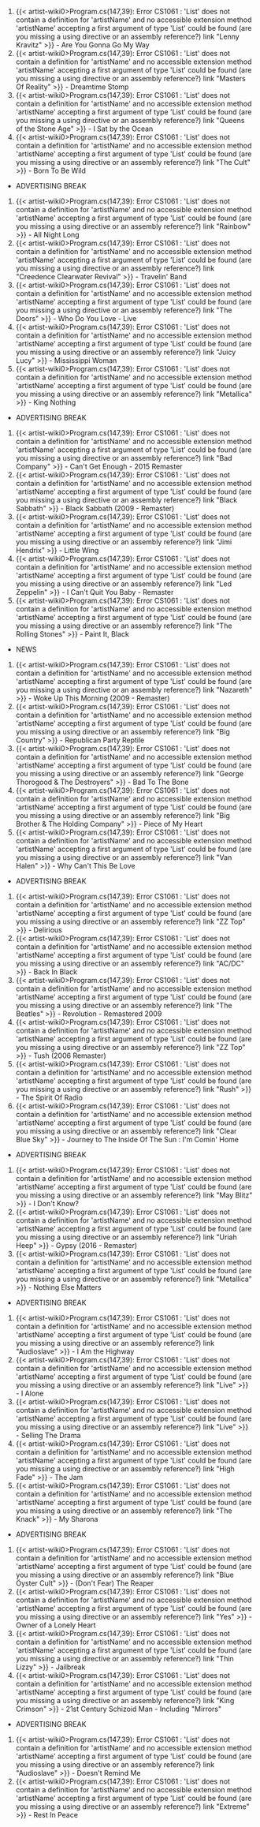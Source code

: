 1. {{< artist-wiki0>Program.cs(147,39): Error CS1061 : 'List<RootObject>' does not contain a definition for 'artistName' and no accessible extension method 'artistName' accepting a first argument of type 'List<RootObject>' could be found (are you missing a using directive or an assembly reference?)
link "Lenny Kravitz" >}} - Are You Gonna Go My Way
2. {{< artist-wiki0>Program.cs(147,39): Error CS1061 : 'List<RootObject>' does not contain a definition for 'artistName' and no accessible extension method 'artistName' accepting a first argument of type 'List<RootObject>' could be found (are you missing a using directive or an assembly reference?)
link "Masters Of Reality" >}} - Dreamtime Stomp
3. {{< artist-wiki0>Program.cs(147,39): Error CS1061 : 'List<RootObject>' does not contain a definition for 'artistName' and no accessible extension method 'artistName' accepting a first argument of type 'List<RootObject>' could be found (are you missing a using directive or an assembly reference?)
link "Queens of the Stone Age" >}} - I Sat by the Ocean
4. {{< artist-wiki0>Program.cs(147,39): Error CS1061 : 'List<RootObject>' does not contain a definition for 'artistName' and no accessible extension method 'artistName' accepting a first argument of type 'List<RootObject>' could be found (are you missing a using directive or an assembly reference?)
link "The Cult" >}} - Born To Be Wild

- ADVERTISING BREAK

1. {{< artist-wiki0>Program.cs(147,39): Error CS1061 : 'List<RootObject>' does not contain a definition for 'artistName' and no accessible extension method 'artistName' accepting a first argument of type 'List<RootObject>' could be found (are you missing a using directive or an assembly reference?)
link "Rainbow" >}} - All Night Long
2. {{< artist-wiki0>Program.cs(147,39): Error CS1061 : 'List<RootObject>' does not contain a definition for 'artistName' and no accessible extension method 'artistName' accepting a first argument of type 'List<RootObject>' could be found (are you missing a using directive or an assembly reference?)
link "Creedence Clearwater Revival" >}} - Travelin' Band
3. {{< artist-wiki0>Program.cs(147,39): Error CS1061 : 'List<RootObject>' does not contain a definition for 'artistName' and no accessible extension method 'artistName' accepting a first argument of type 'List<RootObject>' could be found (are you missing a using directive or an assembly reference?)
link "The Doors" >}} - Who Do You Love - Live
4. {{< artist-wiki0>Program.cs(147,39): Error CS1061 : 'List<RootObject>' does not contain a definition for 'artistName' and no accessible extension method 'artistName' accepting a first argument of type 'List<RootObject>' could be found (are you missing a using directive or an assembly reference?)
link "Juicy Lucy" >}} - Mississippi Woman
5. {{< artist-wiki0>Program.cs(147,39): Error CS1061 : 'List<RootObject>' does not contain a definition for 'artistName' and no accessible extension method 'artistName' accepting a first argument of type 'List<RootObject>' could be found (are you missing a using directive or an assembly reference?)
link "Metallica" >}} - King Nothing

- ADVERTISING BREAK

1. {{< artist-wiki0>Program.cs(147,39): Error CS1061 : 'List<RootObject>' does not contain a definition for 'artistName' and no accessible extension method 'artistName' accepting a first argument of type 'List<RootObject>' could be found (are you missing a using directive or an assembly reference?)
link "Bad Company" >}} - Can't Get Enough - 2015 Remaster
2. {{< artist-wiki0>Program.cs(147,39): Error CS1061 : 'List<RootObject>' does not contain a definition for 'artistName' and no accessible extension method 'artistName' accepting a first argument of type 'List<RootObject>' could be found (are you missing a using directive or an assembly reference?)
link "Black Sabbath" >}} - Black Sabbath (2009 - Remaster)
3. {{< artist-wiki0>Program.cs(147,39): Error CS1061 : 'List<RootObject>' does not contain a definition for 'artistName' and no accessible extension method 'artistName' accepting a first argument of type 'List<RootObject>' could be found (are you missing a using directive or an assembly reference?)
link "Jimi Hendrix" >}} - Little Wing
4. {{< artist-wiki0>Program.cs(147,39): Error CS1061 : 'List<RootObject>' does not contain a definition for 'artistName' and no accessible extension method 'artistName' accepting a first argument of type 'List<RootObject>' could be found (are you missing a using directive or an assembly reference?)
link "Led Zeppelin" >}} - I Can't Quit You Baby - Remaster
5. {{< artist-wiki0>Program.cs(147,39): Error CS1061 : 'List<RootObject>' does not contain a definition for 'artistName' and no accessible extension method 'artistName' accepting a first argument of type 'List<RootObject>' could be found (are you missing a using directive or an assembly reference?)
link "The Rolling Stones" >}} - Paint It, Black

- NEWS

1. {{< artist-wiki0>Program.cs(147,39): Error CS1061 : 'List<RootObject>' does not contain a definition for 'artistName' and no accessible extension method 'artistName' accepting a first argument of type 'List<RootObject>' could be found (are you missing a using directive or an assembly reference?)
link "Nazareth" >}} - Woke Up This Morning (2009 - Remaster)
2. {{< artist-wiki0>Program.cs(147,39): Error CS1061 : 'List<RootObject>' does not contain a definition for 'artistName' and no accessible extension method 'artistName' accepting a first argument of type 'List<RootObject>' could be found (are you missing a using directive or an assembly reference?)
link "Big Country" >}} - Republican Party Reptile
3. {{< artist-wiki0>Program.cs(147,39): Error CS1061 : 'List<RootObject>' does not contain a definition for 'artistName' and no accessible extension method 'artistName' accepting a first argument of type 'List<RootObject>' could be found (are you missing a using directive or an assembly reference?)
link "George Thorogood & The Destroyers" >}} - Bad To The Bone
4. {{< artist-wiki0>Program.cs(147,39): Error CS1061 : 'List<RootObject>' does not contain a definition for 'artistName' and no accessible extension method 'artistName' accepting a first argument of type 'List<RootObject>' could be found (are you missing a using directive or an assembly reference?)
link "Big Brother & The Holding Company" >}} - Piece of My Heart
5. {{< artist-wiki0>Program.cs(147,39): Error CS1061 : 'List<RootObject>' does not contain a definition for 'artistName' and no accessible extension method 'artistName' accepting a first argument of type 'List<RootObject>' could be found (are you missing a using directive or an assembly reference?)
link "Van Halen" >}} - Why Can't This Be Love

- ADVERTISING BREAK

1. {{< artist-wiki0>Program.cs(147,39): Error CS1061 : 'List<RootObject>' does not contain a definition for 'artistName' and no accessible extension method 'artistName' accepting a first argument of type 'List<RootObject>' could be found (are you missing a using directive or an assembly reference?)
link "ZZ Top" >}} - Delirious
2. {{< artist-wiki0>Program.cs(147,39): Error CS1061 : 'List<RootObject>' does not contain a definition for 'artistName' and no accessible extension method 'artistName' accepting a first argument of type 'List<RootObject>' could be found (are you missing a using directive or an assembly reference?)
link "AC/DC" >}} - Back In Black
3. {{< artist-wiki0>Program.cs(147,39): Error CS1061 : 'List<RootObject>' does not contain a definition for 'artistName' and no accessible extension method 'artistName' accepting a first argument of type 'List<RootObject>' could be found (are you missing a using directive or an assembly reference?)
link "The Beatles" >}} - Revolution - Remastered 2009
4. {{< artist-wiki0>Program.cs(147,39): Error CS1061 : 'List<RootObject>' does not contain a definition for 'artistName' and no accessible extension method 'artistName' accepting a first argument of type 'List<RootObject>' could be found (are you missing a using directive or an assembly reference?)
link "ZZ Top" >}} - Tush (2006 Remaster)
5. {{< artist-wiki0>Program.cs(147,39): Error CS1061 : 'List<RootObject>' does not contain a definition for 'artistName' and no accessible extension method 'artistName' accepting a first argument of type 'List<RootObject>' could be found (are you missing a using directive or an assembly reference?)
link "Rush" >}} - The Spirit Of Radio
6. {{< artist-wiki0>Program.cs(147,39): Error CS1061 : 'List<RootObject>' does not contain a definition for 'artistName' and no accessible extension method 'artistName' accepting a first argument of type 'List<RootObject>' could be found (are you missing a using directive or an assembly reference?)
link "Clear Blue Sky" >}} - Journey to The Inside Of The Sun : I'm Comin' Home

- ADVERTISING BREAK

1. {{< artist-wiki0>Program.cs(147,39): Error CS1061 : 'List<RootObject>' does not contain a definition for 'artistName' and no accessible extension method 'artistName' accepting a first argument of type 'List<RootObject>' could be found (are you missing a using directive or an assembly reference?)
link "May Blitz" >}} - I Don't Know?
2. {{< artist-wiki0>Program.cs(147,39): Error CS1061 : 'List<RootObject>' does not contain a definition for 'artistName' and no accessible extension method 'artistName' accepting a first argument of type 'List<RootObject>' could be found (are you missing a using directive or an assembly reference?)
link "Uriah Heep" >}} - Gypsy (2016 - Remaster)
3. {{< artist-wiki0>Program.cs(147,39): Error CS1061 : 'List<RootObject>' does not contain a definition for 'artistName' and no accessible extension method 'artistName' accepting a first argument of type 'List<RootObject>' could be found (are you missing a using directive or an assembly reference?)
link "Metallica" >}} - Nothing Else Matters

- ADVERTISING BREAK

1. {{< artist-wiki0>Program.cs(147,39): Error CS1061 : 'List<RootObject>' does not contain a definition for 'artistName' and no accessible extension method 'artistName' accepting a first argument of type 'List<RootObject>' could be found (are you missing a using directive or an assembly reference?)
link "Audioslave" >}} - I Am the Highway
2. {{< artist-wiki0>Program.cs(147,39): Error CS1061 : 'List<RootObject>' does not contain a definition for 'artistName' and no accessible extension method 'artistName' accepting a first argument of type 'List<RootObject>' could be found (are you missing a using directive or an assembly reference?)
link "Live" >}} - I Alone
3. {{< artist-wiki0>Program.cs(147,39): Error CS1061 : 'List<RootObject>' does not contain a definition for 'artistName' and no accessible extension method 'artistName' accepting a first argument of type 'List<RootObject>' could be found (are you missing a using directive or an assembly reference?)
link "Live" >}} - Selling The Drama
4. {{< artist-wiki0>Program.cs(147,39): Error CS1061 : 'List<RootObject>' does not contain a definition for 'artistName' and no accessible extension method 'artistName' accepting a first argument of type 'List<RootObject>' could be found (are you missing a using directive or an assembly reference?)
link "High Fade" >}} - The Jam
5. {{< artist-wiki0>Program.cs(147,39): Error CS1061 : 'List<RootObject>' does not contain a definition for 'artistName' and no accessible extension method 'artistName' accepting a first argument of type 'List<RootObject>' could be found (are you missing a using directive or an assembly reference?)
link "The Knack" >}} - My Sharona

- ADVERTISING BREAK

1. {{< artist-wiki0>Program.cs(147,39): Error CS1061 : 'List<RootObject>' does not contain a definition for 'artistName' and no accessible extension method 'artistName' accepting a first argument of type 'List<RootObject>' could be found (are you missing a using directive or an assembly reference?)
link "Blue Öyster Cult" >}} - (Don't Fear) The Reaper
2. {{< artist-wiki0>Program.cs(147,39): Error CS1061 : 'List<RootObject>' does not contain a definition for 'artistName' and no accessible extension method 'artistName' accepting a first argument of type 'List<RootObject>' could be found (are you missing a using directive or an assembly reference?)
link "Yes" >}} - Owner of a Lonely Heart
3. {{< artist-wiki0>Program.cs(147,39): Error CS1061 : 'List<RootObject>' does not contain a definition for 'artistName' and no accessible extension method 'artistName' accepting a first argument of type 'List<RootObject>' could be found (are you missing a using directive or an assembly reference?)
link "Thin Lizzy" >}} - Jailbreak
4. {{< artist-wiki0>Program.cs(147,39): Error CS1061 : 'List<RootObject>' does not contain a definition for 'artistName' and no accessible extension method 'artistName' accepting a first argument of type 'List<RootObject>' could be found (are you missing a using directive or an assembly reference?)
link "King Crimson" >}} - 21st Century Schizoid Man - Including "Mirrors"

- ADVERTISING BREAK

1. {{< artist-wiki0>Program.cs(147,39): Error CS1061 : 'List<RootObject>' does not contain a definition for 'artistName' and no accessible extension method 'artistName' accepting a first argument of type 'List<RootObject>' could be found (are you missing a using directive or an assembly reference?)
link "Audioslave" >}} - Doesn't Remind Me
2. {{< artist-wiki0>Program.cs(147,39): Error CS1061 : 'List<RootObject>' does not contain a definition for 'artistName' and no accessible extension method 'artistName' accepting a first argument of type 'List<RootObject>' could be found (are you missing a using directive or an assembly reference?)
link "Extreme" >}} - Rest In Peace
